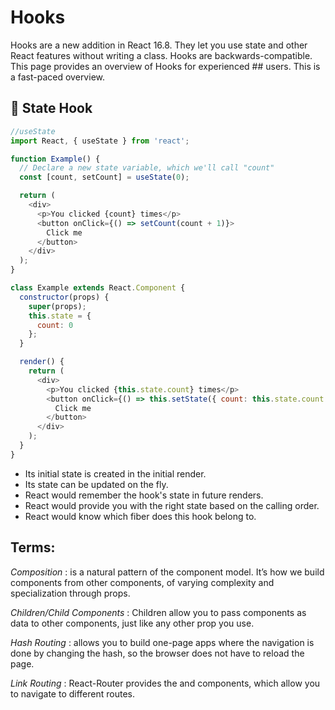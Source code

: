 # Hooks

Hooks are a new addition in React 16.8. They let you use state and other React features without writing a class. Hooks are backwards-compatible. This page provides an overview of Hooks for experienced ## users. This is a fast-paced overview.

## 📌 State Hook

```javascript
//useState
import React, { useState } from 'react';

function Example() {
  // Declare a new state variable, which we'll call "count"
  const [count, setCount] = useState(0);

  return (
    <div>
      <p>You clicked {count} times</p>
      <button onClick={() => setCount(count + 1)}>
        Click me
      </button>
    </div>
  );
}
```

```javascript
class Example extends React.Component {
  constructor(props) {
    super(props);
    this.state = {
      count: 0
    };
  }

  render() {
    return (
      <div>
        <p>You clicked {this.state.count} times</p>
        <button onClick={() => this.setState({ count: this.state.count + 1 })}>
          Click me
        </button>
      </div>
    );
  }
}
```

- Its initial state is created in the initial render.
- Its state can be updated on the fly.
- React would remember the hook's state in future renders.
- React would provide you with the right state based on the calling order.
- React would know which fiber does this hook belong to.

## Terms:

*Composition* : is a natural pattern of the component model. It’s how we build components from other components, of varying complexity and specialization through props.

*Children/Child Components* : Children allow you to pass components as data to other components, just like any other prop you use.

*Hash Routing* : allows you to build one-page apps where the navigation is done by changing the hash, so the browser does not have to reload the page.

*Link Routing* : React-Router provides the and components, which allow you to navigate to different routes.